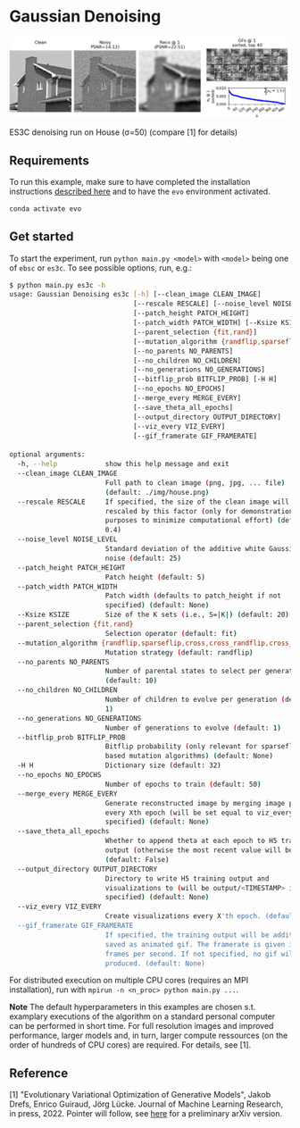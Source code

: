 # Gaussian Denoising

![](training.gif)

ES3C denoising run on House (σ=50) (compare [1] for details)


## Requirements
To run this example, make sure to have completed the installation instructions [described here](../../README.md) and to have the `evo` environment activated.

```bash
conda activate evo
```


## Get started
To start the experiment, run `python main.py <model>` with `<model>` being one of `ebsc` or `es3c`. To see possible options, run, e.g.:

```bash
$ python main.py es3c -h           
usage: Gaussian Denoising es3c [-h] [--clean_image CLEAN_IMAGE]
                               [--rescale RESCALE] [--noise_level NOISE_LEVEL]
                               [--patch_height PATCH_HEIGHT]
                               [--patch_width PATCH_WIDTH] [--Ksize KSIZE]
                               [--parent_selection {fit,rand}]
                               [--mutation_algorithm {randflip,sparseflip,cross,cross_randflip,cross_sparseflip}]
                               [--no_parents NO_PARENTS]
                               [--no_children NO_CHILDREN]
                               [--no_generations NO_GENERATIONS]
                               [--bitflip_prob BITFLIP_PROB] [-H H]
                               [--no_epochs NO_EPOCHS]
                               [--merge_every MERGE_EVERY]
                               [--save_theta_all_epochs]
                               [--output_directory OUTPUT_DIRECTORY]
                               [--viz_every VIZ_EVERY]
                               [--gif_framerate GIF_FRAMERATE]

optional arguments:
  -h, --help            show this help message and exit
  --clean_image CLEAN_IMAGE
                        Full path to clean image (png, jpg, ... file)
                        (default: ./img/house.png)
  --rescale RESCALE     If specified, the size of the clean image will be
                        rescaled by this factor (only for demonstration
                        purposes to minimize computational effort) (default:
                        0.4)
  --noise_level NOISE_LEVEL
                        Standard deviation of the additive white Gaussian
                        noise (default: 25)
  --patch_height PATCH_HEIGHT
                        Patch height (default: 5)
  --patch_width PATCH_WIDTH
                        Patch width (defaults to patch_height if not
                        specified) (default: None)
  --Ksize KSIZE         Size of the K sets (i.e., S=|K|) (default: 20)
  --parent_selection {fit,rand}
                        Selection operator (default: fit)
  --mutation_algorithm {randflip,sparseflip,cross,cross_randflip,cross_sparseflip}
                        Mutation strategy (default: randflip)
  --no_parents NO_PARENTS
                        Number of parental states to select per generation
                        (default: 10)
  --no_children NO_CHILDREN
                        Number of children to evolve per generation (default:
                        1)
  --no_generations NO_GENERATIONS
                        Number of generations to evolve (default: 1)
  --bitflip_prob BITFLIP_PROB
                        Bitflip probability (only relevant for sparseflip-
                        based mutation algorithms) (default: None)
  -H H                  Dictionary size (default: 32)
  --no_epochs NO_EPOCHS
                        Number of epochs to train (default: 50)
  --merge_every MERGE_EVERY
                        Generate reconstructed image by merging image patches
                        every Xth epoch (will be set equal to viz_every if not
                        specified) (default: None)
  --save_theta_all_epochs
                        Whether to append theta at each epoch to H5 training
                        output (otherwise the most recent value will be saved.
                        (default: False)
  --output_directory OUTPUT_DIRECTORY
                        Directory to write H5 training output and
                        visualizations to (will be output/<TIMESTAMP> if not
                        specified) (default: None)
  --viz_every VIZ_EVERY
                        Create visualizations every X'th epoch. (default: 1)
  --gif_framerate GIF_FRAMERATE
                        If specified, the training output will be additionally
                        saved as animated gif. The framerate is given in
                        frames per second. If not specified, no gif will be
                        produced. (default: None)
```

For distributed execution on multiple CPU cores (requires an MPI installation), run with `mpirun -n <n_proc> python main.py ...`. 


__Note__
The default hyperparameters in this examples are chosen s.t. examplary executions of the algorithm on a standard personal computer can be performed in short time. For full resolution images and improved performance, larger models and, in turn, larger compute ressources (on the order of hundreds of CPU cores) are required. For details, see [1]. 


## Reference
[1] "Evolutionary Variational Optimization of Generative Models", Jakob Drefs, Enrico Guiraud, Jörg Lücke. Journal of Machine Learning Research, in press, 2022. Pointer will follow, see [here](https://arxiv.org/abs/2012.12294) for a preliminary arXiv version.